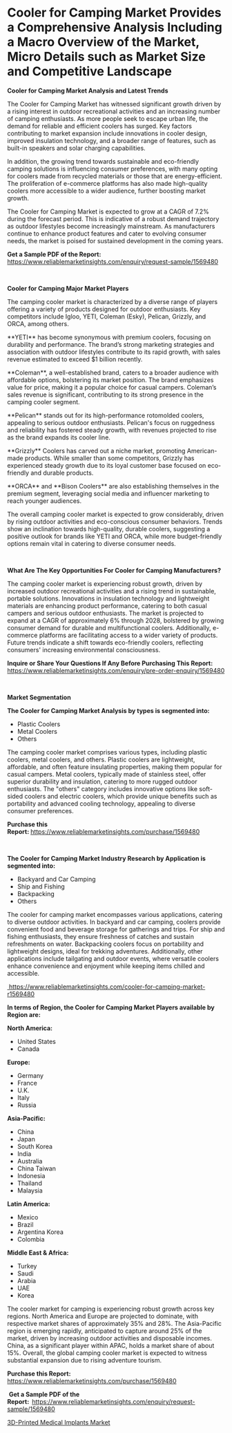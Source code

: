 <p><h1>Cooler for Camping Market Provides a Comprehensive Analysis Including a Macro Overview of the Market, Micro Details such as Market Size and Competitive Landscape</h1></p><p><strong>Cooler for Camping Market Analysis and Latest Trends</strong></p>
<p><p>The Cooler for Camping Market has witnessed significant growth driven by a rising interest in outdoor recreational activities and an increasing number of camping enthusiasts. As more people seek to escape urban life, the demand for reliable and efficient coolers has surged. Key factors contributing to market expansion include innovations in cooler design, improved insulation technology, and a broader range of features, such as built-in speakers and solar charging capabilities.</p><p>In addition, the growing trend towards sustainable and eco-friendly camping solutions is influencing consumer preferences, with many opting for coolers made from recycled materials or those that are energy-efficient. The proliferation of e-commerce platforms has also made high-quality coolers more accessible to a wider audience, further boosting market growth.</p><p>The Cooler for Camping Market is expected to grow at a CAGR of 7.2% during the forecast period. This is indicative of a robust demand trajectory as outdoor lifestyles become increasingly mainstream. As manufacturers continue to enhance product features and cater to evolving consumer needs, the market is poised for sustained development in the coming years.</p></p>
<p><strong>Get a Sample PDF of the Report:&nbsp;</strong> <a href="https://www.reliablemarketinsights.com/enquiry/request-sample/1569480?utm_campaign=2204&utm_medium=2&utm_source=Github&utm_content=ia&utm_term=25032025&utm_id=cooler-for-camping">https://www.reliablemarketinsights.com/enquiry/request-sample/1569480</a></p>
<p>&nbsp;</p>
<p><strong>Cooler for Camping Major Market Players</strong></p>
<p><p>The camping cooler market is characterized by a diverse range of players offering a variety of products designed for outdoor enthusiasts. Key competitors include Igloo, YETI, Coleman (Esky), Pelican, Grizzly, and ORCA, among others. </p><p>**YETI** has become synonymous with premium coolers, focusing on durability and performance. The brand’s strong marketing strategies and association with outdoor lifestyles contribute to its rapid growth, with sales revenue estimated to exceed $1 billion recently. </p><p>**Coleman**, a well-established brand, caters to a broader audience with affordable options, bolstering its market position. The brand emphasizes value for price, making it a popular choice for casual campers. Coleman’s sales revenue is significant, contributing to its strong presence in the camping cooler segment.</p><p>**Pelican** stands out for its high-performance rotomolded coolers, appealing to serious outdoor enthusiasts. Pelican's focus on ruggedness and reliability has fostered steady growth, with revenues projected to rise as the brand expands its cooler line.</p><p>**Grizzly** Coolers has carved out a niche market, promoting American-made products. While smaller than some competitors, Grizzly has experienced steady growth due to its loyal customer base focused on eco-friendly and durable products.</p><p>**ORCA** and **Bison Coolers** are also establishing themselves in the premium segment, leveraging social media and influencer marketing to reach younger audiences. </p><p>The overall camping cooler market is expected to grow considerably, driven by rising outdoor activities and eco-conscious consumer behaviors. Trends show an inclination towards high-quality, durable coolers, suggesting a positive outlook for brands like YETI and ORCA, while more budget-friendly options remain vital in catering to diverse consumer needs.</p></p>
<p>&nbsp;</p>
<p><strong>What Are The Key Opportunities For Cooler for Camping Manufacturers?</strong></p>
<p><p>The camping cooler market is experiencing robust growth, driven by increased outdoor recreational activities and a rising trend in sustainable, portable solutions. Innovations in insulation technology and lightweight materials are enhancing product performance, catering to both casual campers and serious outdoor enthusiasts. The market is projected to expand at a CAGR of approximately 6% through 2028, bolstered by growing consumer demand for durable and multifunctional coolers. Additionally, e-commerce platforms are facilitating access to a wider variety of products. Future trends indicate a shift towards eco-friendly coolers, reflecting consumers' increasing environmental consciousness.</p></p>
<p><strong>Inquire or Share Your Questions If Any Before Purchasing This Report:</strong> <a href="https://www.reliablemarketinsights.com/enquiry/pre-order-enquiry/1569480?utm_campaign=2204&utm_medium=2&utm_source=Github&utm_content=ia&utm_term=25032025&utm_id=cooler-for-camping">https://www.reliablemarketinsights.com/enquiry/pre-order-enquiry/1569480</a></p>
<p>&nbsp;</p>
<p><strong>Market Segmentation</strong></p>
<p><strong>The Cooler for Camping Market Analysis by types is segmented into:</strong></p>
<p><ul><li>Plastic Coolers</li><li>Metal Coolers</li><li>Others</li></ul></p>
<p><p>The camping cooler market comprises various types, including plastic coolers, metal coolers, and others. Plastic coolers are lightweight, affordable, and often feature insulating properties, making them popular for casual campers. Metal coolers, typically made of stainless steel, offer superior durability and insulation, catering to more rugged outdoor enthusiasts. The "others" category includes innovative options like soft-sided coolers and electric coolers, which provide unique benefits such as portability and advanced cooling technology, appealing to diverse consumer preferences.</p></p>
<p><strong>Purchase this Report:&nbsp;</strong><a href="https://www.reliablemarketinsights.com/purchase/1569480?utm_campaign=2204&utm_medium=2&utm_source=Github&utm_content=ia&utm_term=25032025&utm_id=cooler-for-camping">https://www.reliablemarketinsights.com/purchase/1569480</a></p>
<p>&nbsp;</p>
<p><strong>The Cooler for Camping Market Industry Research by Application is segmented into:</strong></p>
<p><ul><li>Backyard and Car Camping</li><li>Ship and Fishing</li><li>Backpacking</li><li>Others</li></ul></p>
<p><p>The cooler for camping market encompasses various applications, catering to diverse outdoor activities. In backyard and car camping, coolers provide convenient food and beverage storage for gatherings and trips. For ship and fishing enthusiasts, they ensure freshness of catches and sustain refreshments on water. Backpacking coolers focus on portability and lightweight designs, ideal for trekking adventures. Additionally, other applications include tailgating and outdoor events, where versatile coolers enhance convenience and enjoyment while keeping items chilled and accessible.</p></p>
<p><a href="https://www.reliablemarketinsights.com/cooler-for-camping-market-r1569480?utm_campaign=2204&utm_medium=2&utm_source=Github&utm_content=ia&utm_term=25032025&utm_id=cooler-for-camping">&nbsp;https://www.reliablemarketinsights.com/cooler-for-camping-market-r1569480</a></p>
<p><strong>In terms of Region, the Cooler for Camping Market Players available by Region are:</strong></p>
<p>
    <p> <strong> North America: </strong>
        <ul>
            <li>United States</li>
            <li>Canada</li>
        </ul>
        </p> 
    <p> <strong> Europe: </strong>
        <ul>
            <li>Germany</li>
            <li>France</li>
            <li>U.K.</li>
            <li>Italy</li>
            <li>Russia</li>
        </ul>
        </p> 
    <p> <strong> Asia-Pacific: </strong>
        <ul>
            <li>China</li>
            <li>Japan</li>
            <li>South Korea</li>
            <li>India</li>
            <li>Australia</li>
            <li>China Taiwan</li>
            <li>Indonesia</li>
            <li>Thailand</li>
            <li>Malaysia</li>
        </ul>
        </p> 
    <p> <strong> Latin America: </strong>
        <ul>
            <li>Mexico</li>
            <li>Brazil</li>
            <li>Argentina Korea</li>
            <li>Colombia</li>
        </ul>
        </p> 
    <p> <strong> Middle East & Africa: </strong>
        <ul>
            <li>Turkey</li>
            <li>Saudi</li>
            <li>Arabia</li>
            <li>UAE</li>
            <li>Korea</li>
        </ul>
    </p>
    </p>
<p><p>The cooler market for camping is experiencing robust growth across key regions. North America and Europe are projected to dominate, with respective market shares of approximately 35% and 28%. The Asia-Pacific region is emerging rapidly, anticipated to capture around 25% of the market, driven by increasing outdoor activities and disposable incomes. China, as a significant player within APAC, holds a market share of about 15%. Overall, the global camping cooler market is expected to witness substantial expansion due to rising adventure tourism.</p></p>
<p><strong>Purchase this Report: </strong><a href="https://www.reliablemarketinsights.com/purchase/1569480?utm_campaign=2204&utm_medium=2&utm_source=Github&utm_content=ia&utm_term=25032025&utm_id=cooler-for-camping">https://www.reliablemarketinsights.com/purchase/1569480</a></p>
<p>&nbsp;<strong>Get a Sample PDF of the Report:&nbsp;&nbsp;</strong><a href="https://www.reliablemarketinsights.com/enquiry/request-sample/1569480?utm_campaign=2204&utm_medium=2&utm_source=Github&utm_content=ia&utm_term=25032025&utm_id=cooler-for-camping">https://www.reliablemarketinsights.com/enquiry/request-sample/1569480</a></p>
<p><strong></strong></p>
<p><p><a href="https://github.com/gackesaizaze/Market-Research-Report-List-1/blob/main/3d-printed-medical-implants-market.md?utm_campaign=2204&utm_medium=2&utm_source=Github&utm_content=ia&utm_term=25032025&utm_id=cooler-for-camping">3D-Printed Medical Implants Market</a></p></p>